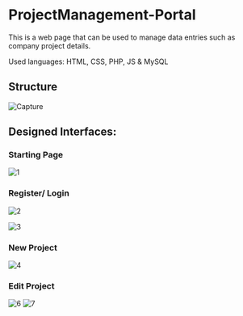 # ProjectManagement-Portal
This is a web page that can be used to manage data entries such as company project details. 

Used languages: HTML, CSS, PHP, JS & MySQL 

## Structure 
![Capture](https://user-images.githubusercontent.com/44197887/87570888-e7aeed00-c6e6-11ea-87e9-ed4abbd2f192.JPG)

## Designed Interfaces: 

### Starting Page
![1](https://user-images.githubusercontent.com/44197887/87572315-fb5b5300-c6e8-11ea-9028-f5debe4f749f.JPG)

### Register/ Login 
![2](https://user-images.githubusercontent.com/44197887/87572898-d1566080-c6e9-11ea-889a-f724fa24da79.JPG)

![3](https://user-images.githubusercontent.com/44197887/87572912-d5827e00-c6e9-11ea-9338-95e536d4abe4.JPG)

### New Project
![4](https://user-images.githubusercontent.com/44197887/87572461-3493c300-c6e9-11ea-81a9-acfc3576aa92.JPG)

### Edit Project
![6](https://user-images.githubusercontent.com/44197887/87572539-555c1880-c6e9-11ea-8aa2-f7d76b49634a.JPG)
![7](https://user-images.githubusercontent.com/44197887/87572558-5b51f980-c6e9-11ea-8710-439aa4d6e429.JPG)
